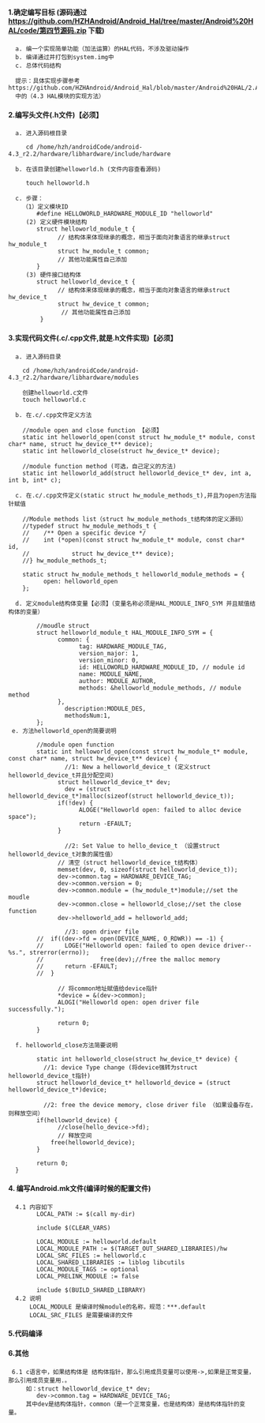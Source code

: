 
#### 1.确定编写目标 (源码通过 https://github.com/HZHAndroid/Android_Hal/tree/master/Android%20HAL/code/第四节源码.zip 下载)
      a. 编一个实现简单功能（加法运算）的HAL代码，不涉及驱动操作 
      b. 编译通过并打包到system.img中 
      c. 总体代码结构 
      
      提示：具体实现步骤参考 https://github.com/HZHAndroid/Android_Hal/blob/master/Android%20HAL/2.Android%20Hal%E4%BD%93%E7%B3%BB%E7%BB%93%E6%9E%84%E4%B8%8E%E8%AE%BE%E8%AE%A1%E6%80%9D%E6%83%B3.md
      中的（4.3 HAL模块的实现方法）

#### 2.编写头文件(.h文件)【必须】
      a. 进入源码根目录
      
         cd /home/hzh/androidCode/android-4.3_r2.2/hardware/libhardware/include/hardware
         
      b. 在该目录创建helloworld.h (文件内容查看源码)
      
         touch helloworld.h
         
      c. 步骤：
        （1）定义模块ID
            #define HELLOWORLD_HARDWARE_MODULE_ID "helloworld"
         (2) 定义硬件模块结构
            struct helloworld_module_t {  
                  // 结构体来体现继承的概念，相当于面向对象语言的继承struct hw_module_t
                  struct hw_module_t common;
                  // 其他功能属性自己添加
            }
         (3) 硬件接口结构体
            struct helloworld_device_t {  
                  // 结构体来体现继承的概念，相当于面向对象语言的继承struct hw_device_t
                  struct hw_device_t common;
                   // 其他功能属性自己添加
             }
        
#### 3.实现代码文件(.c/.cpp文件,就是.h文件实现)【必须】
      a. 进入源码目录
      
        cd /home/hzh/androidCode/android-4.3_r2.2/hardware/libhardware/modules
        
        创建helloworld.c文件
        touch helloworld.c
        
      b. 在.c/.cpp文件定义方法
      
        //module open and close function 【必须】
        static int helloworld_open(const struct hw_module_t* module, const char* name, struct hw_device_t** device);
        static int helloworld_close(struct hw_device_t* device);
        
        //module function method (可选，自己定义的方法)
        static int helloworld_add(struct helloworld_device_t* dev, int a, int b, int* c);
        
      c. 在.c/.cpp文件定义(static struct hw_module_methods_t),并且为open方法指针赋值
      
        //Module methods list（struct hw_module_methods_t结构体的定义源码）
        //typedef struct hw_module_methods_t {
        //    /** Open a specific device */
        //    int (*open)(const struct hw_module_t* module, const char* id,
        //            struct hw_device_t** device);
        //} hw_module_methods_t;

        static struct hw_module_methods_t helloworld_module_methods = {
              open: helloworld_open
        };
        
      d. 定义module结构体变量【必须】（变量名称必须是HAL_MODULE_INFO_SYM 并且赋值结构体的变量）
      
            //moudle struct
            struct helloworld_module_t HAL_MODULE_INFO_SYM = {
                  common: {
                        tag: HARDWARE_MODULE_TAG,
                        version_major: 1,
                        version_minor: 0,
                        id: HELLOWORLD_HARDWARE_MODULE_ID, // module id
                        name: MODULE_NAME,
                        author: MODULE_AUTHOR,
                        methods: &helloworld_module_methods, // module method
                  },
                    description:MODULE_DES,
                    methodsNum:1,
            };
     e. 方法helloworld_open的简要说明
     
            //module open function
            static int helloworld_open(const struct hw_module_t* module, const char* name, struct hw_device_t** device) {
                    //1: New a helloworld_device_t (定义struct helloworld_device_t并且分配空间)
                  struct helloworld_device_t* dev;
                    dev = (struct helloworld_device_t*)malloc(sizeof(struct helloworld_device_t));
                  if(!dev) {
                        ALOGE("Helloworld open: failed to alloc device space");
                        return -EFAULT;
                  }

                    //2: Set Value to hello_device_t （设置struct helloworld_device_t对象的属性值）
                  // 清空（struct helloworld_device_t结构体）
                  memset(dev, 0, sizeof(struct helloworld_device_t));
                  dev->common.tag = HARDWARE_DEVICE_TAG;
                  dev->common.version = 0;
                  dev->common.module = (hw_module_t*)module;//set the moudle
                  dev->common.close = helloworld_close;//set the close function
                  dev->helloworld_add = helloworld_add;

                    //3: open driver file
            //	if((dev->fd = open(DEVICE_NAME, O_RDWR)) == -1) {
            //		LOGE("Helloworld open: failed to open device driver-- %s.", strerror(errno));
            //                free(dev);//free the malloc memory
            //		return -EFAULT;
            //	}

                  // 将common地址赋值给device指针
                  *device = &(dev->common);
                  ALOGI("Helloworld open: open driver file successfully.");

                  return 0;
            }
            
      f. helloworld_close方法简要说明
            
            static int helloworld_close(struct hw_device_t* device) {
              //1: device Type change (将device强转为struct helloworld_device_t指针)
            struct helloworld_device_t* helloworld_device = (struct helloworld_device_t*)device;

              //2: free the device memory, close driver file （如果设备存在，则释放空间）
            if(helloworld_device) {
                  //close(hello_device->fd);
                  // 释放空间
                free(helloworld_device);
            }

            return 0;
      }
      
#### 4. 编写Android.mk文件(编译时候的配置文件)
      4.1 内容如下
            LOCAL_PATH := $(call my-dir)

            include $(CLEAR_VARS)

            LOCAL_MODULE := helloworld.default
            LOCAL_MODULE_PATH := $(TARGET_OUT_SHARED_LIBRARIES)/hw
            LOCAL_SRC_FILES := helloworld.c
            LOCAL_SHARED_LIBRARIES := liblog libcutils
            LOCAL_MODULE_TAGS := optional
            LOCAL_PRELINK_MODULE := false

            include $(BUILD_SHARED_LIBRARY)
      4.2 说明
          LOCAL_MODULE 是编译时候module的名称，规范：***.default
          LOCAL_SRC_FILES 是需要编译的文件
#### 5.代码编译


#### 6.其他
     6.1 c语言中，如果结构体是 结构体指针，那么引用成员变量可以使用->,如果是正常变量，那么引用成员变量用.。
         如：struct helloworld_device_t* dev;
            dev->common.tag = HARDWARE_DEVICE_TAG;
         其中dev是结构体指针，common（是一个正常变量，也是结构体）是结构体指针的变量。
         
